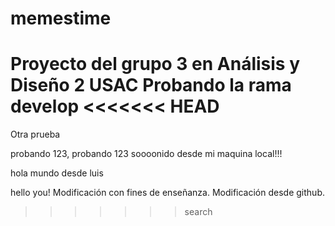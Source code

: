 # memestime
Proyecto del grupo 3 en Análisis y Diseño 2 USAC
Probando la rama develop
<<<<<<< HEAD
=======

Otra prueba

probando 123, probando 123 soooonido desde mi maquina local!!!

hola mundo desde luis

hello you!
Modificación con fines de enseñanza.
Modificación desde github.
>>>>>>> search
